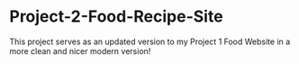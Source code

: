 # Project-2-Food-Recipe-Site
This project serves as an updated version to my Project 1 Food Website in a more clean and nicer modern version!

